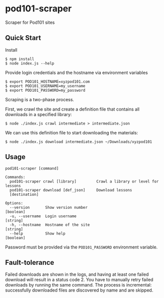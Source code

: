 # pod101-scraper
Scraper for <XYZ>Pod101 sites

## Quick Start

Install
```
$ npm install
$ node index.js --help
```

Provide login credentials and the hostname via environment variables
```
$ export POD101_HOSTNAME=xyzpod101.com
$ export POD101_USERNAME=my_username
$ export POD101_PASSWORD=my_password
```

Scraping is a two-phase process.

First, we crawl the site and create a definition file that contains all downloads in a specified library:
```
$ node ./index.js crawl intermediate > intermediate.json
```

We can use this definition file to start downloading the materials:
```
$ node ./index.js download intermediate.json ~/Downloads/xyzpod101
```

## Usage
```
pod101-scraper [command]

Commands:
  pod101-scraper crawl [library]         Crawl a library or level for lessons
  pod101-scraper download [def_json]     Download lessons
  [destination]

Options:
  --version       Show version number                                  [boolean]
  -u, --username  Login username                                        [string]
  -h, --hostname  Hostname of the site                                  [string]
  --help          Show help                                            [boolean]
```

Password must be provided via the `POD101_PASSWORD` environment variable.

## Fault-tolerance

Failed downloads are shown in the logs, and having at least one failed download will result in a status code 2. You have to manually retry failed downloads by running the same command. The process is incremental: successfully downloaded files are discovered by name and are skipped.
